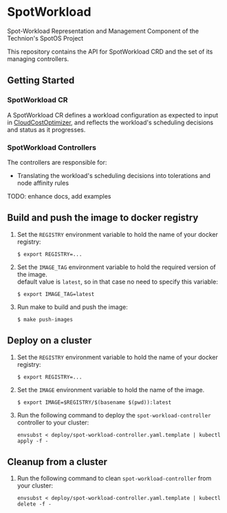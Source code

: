 # SpotWorkload
Spot-Workload Representation and Management Component of the Technion's SpotOS Project

This repository contains the API for SpotWorkload CRD and the set of its managing controllers. 

## Getting Started

### SpotWorkload CR
A SpotWorkload CR defines a workload configuration as expected to input in [CloudCostOptimizer](https://github.com/AdiY10/CloudCostOptimizer),
and reflects the workload's scheduling decisions and status as it progresses.

### SpotWorkload Controllers
The controllers are responsible for:
- Translating the workload's scheduling decisions into tolerations and node affinity rules

TODO: enhance docs, add examples

## Build and push the image to docker registry

1.  Set the `REGISTRY` environment variable to hold the name of your docker registry:
    ```
    $ export REGISTRY=...
    ```

1.  Set the `IMAGE_TAG` environment variable to hold the required version of the image.  
    default value is `latest`, so in that case no need to specify this variable:
    ```
    $ export IMAGE_TAG=latest
    ```

1.  Run make to build and push the image:
    ```
    $ make push-images
    ```

## Deploy on a cluster

1.  Set the `REGISTRY` environment variable to hold the name of your docker registry:
    ```
    $ export REGISTRY=...
    ```

1.  Set the `IMAGE` environment variable to hold the name of the image.

    ```
    $ export IMAGE=$REGISTRY/$(basename $(pwd)):latest
    ```

1.  Run the following command to deploy the `spot-workload-controller` controller to your cluster:
    ```
    envsubst < deploy/spot-workload-controller.yaml.template | kubectl apply -f -
    ```

## Cleanup from a cluster

1.  Run the following command to clean `spot-workload-controller` from your cluster:
    ```
    envsubst < deploy/spot-workload-controller.yaml.template | kubectl delete -f -
    ```
